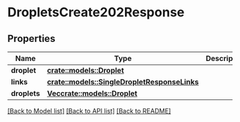 # DropletsCreate202Response

## Properties

Name | Type | Description | Notes
------------ | ------------- | ------------- | -------------
**droplet** | [**crate::models::Droplet**](droplet.md) |  | 
**links** | [**crate::models::SingleDropletResponseLinks**](Single_Droplet_Response_links.md) |  | 
**droplets** | [**Vec<crate::models::Droplet>**](droplet.md) |  | 

[[Back to Model list]](../README.md#documentation-for-models) [[Back to API list]](../README.md#documentation-for-api-endpoints) [[Back to README]](../README.md)



